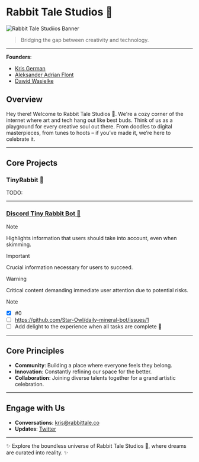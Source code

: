 # Rabbit Tale Studios 🐇
![Rabbit Tale Studiios Banner](https://starowl.social/Banner.png)

> Bridging the gap between creativity and technology.

---

**Founders**:
- [Kris German](https://github.com/rabbit-tale-co)
- [Aleksander Adrian Flont](https://github.com/SquareShox)
- [Dawid Wasielke](https://github.com/xterios)

## Overview

Hey there! Welcome to Rabbit Tale Studios 🐇.
We're a cozy corner of the internet where art and tech hang out like best buds. Think of us as a playground for every creative soul out there. From doodles to digital masterpieces, from tunes to hoots – if you’ve made it, we’re here to celebrate it.

---

## Core Projects

### TinyRabbit 🐇

TODO:

---

### [Discord Tiny Rabbit Bot 🐇](https://github.com/rabbit-tale-co/tinyRabbit)

> [!NOTE]
> Highlights information that users should take into account, even when skimming.

> [!IMPORTANT]
> Crucial information necessary for users to succeed.

> [!WARNING]
> Critical content demanding immediate user attention due to potential risks.

> [!NOTE]
> - [x] #0
> - [ ] https://github.com/Star-Owl/daily-mineral-bot/issues/1
> - [ ] Add delight to the experience when all tasks are complete :tada:

---

## Core Principles

- **Community**: Building a place where everyone feels they belong.
- **Innovation**: Constantly refining our space for the better.
- **Collaboration**: Joining diverse talents together for a grand artistic celebration.

---

## Engage with Us

- **Conversations**: [kris@rabbittale.co](mailto:kris@rabbittale.co)
- **Updates**: [Twitter](https://twitter.com/rabbit-tale-co)

---

✨ Explore the boundless universe of Rabbit Tale Studios 🐇, where dreams are curated into reality. ✨
